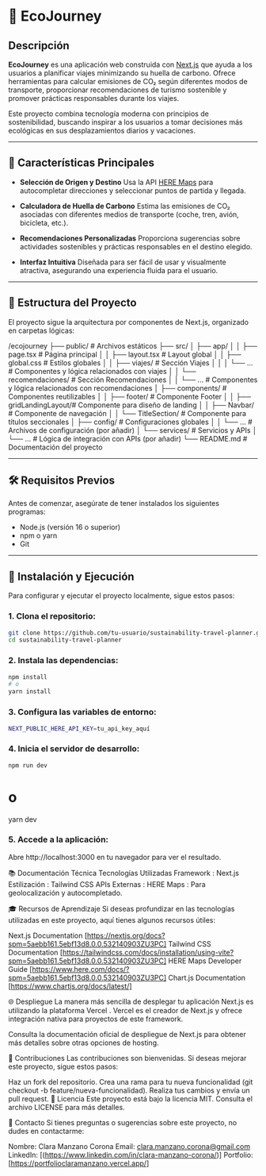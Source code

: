 # 🌱 **EcoJourney**

## Descripción

**EcoJourney** es una aplicación web construida con [Next.js](https://nextjs.org) que ayuda a los usuarios a planificar viajes minimizando su huella de carbono. Ofrece herramientas para calcular emisiones de CO₂ según diferentes modos de transporte, proporcionar recomendaciones de turismo sostenible y promover prácticas responsables durante los viajes.

Este proyecto combina tecnología moderna con principios de sostenibilidad, buscando inspirar a los usuarios a tomar decisiones más ecológicas en sus desplazamientos diarios y vacaciones.

---

## 🚀 Características Principales

- **Selección de Origen y Destino**
  Usa la API [HERE Maps](https://developer.here.com/) para autocompletar direcciones y seleccionar puntos de partida y llegada.

- **Calculadora de Huella de Carbono**
  Estima las emisiones de CO₂ asociadas con diferentes medios de transporte (coche, tren, avión, bicicleta, etc.).

- **Recomendaciones Personalizadas**
  Proporciona sugerencias sobre actividades sostenibles y prácticas responsables en el destino elegido.

- **Interfaz Intuitiva**
  Diseñada para ser fácil de usar y visualmente atractiva, asegurando una experiencia fluida para el usuario.

---

## 📂 Estructura del Proyecto

El proyecto sigue la arquitectura por componentes de Next.js, organizado en carpetas lógicas:

/ecojourney
├── public/ # Archivos estáticos
├── src/
│ ├── app/
│ │ ├── page.tsx # Página principal
│ │ ├── layout.tsx # Layout global
│ │ ├── global.css # Estilos globales
│ │ ├── viajes/ # Sección Viajes
│ │ │ └── ... # Componentes y lógica relacionados con viajes
│ │ └── recomendaciones/ # Sección Recomendaciones
│ │ └── ... # Componentes y lógica relacionados con recomendaciones
│ ├── components/ # Componentes reutilizables
│ │ ├── footer/ # Componente Footer
│ │ ├── gridLandingLayout/# Componente para diseño de landing
│ │ ├── Navbar/ # Componente de navegación
│ │ └── TitleSection/ # Componente para títulos seccionales
│ ├── config/ # Configuraciones globales
│ │ └── ... # Archivos de configuración (por añadir)
│ └── services/ # Servicios y APIs
│ └── ... # Lógica de integración con APIs (por añadir)
└── README.md # Documentación del proyecto

---

## 🛠 Requisitos Previos

Antes de comenzar, asegúrate de tener instalados los siguientes programas:

- Node.js (versión 16 o superior)
- npm o yarn
- Git

---

## 🚀 Instalación y Ejecución

Para configurar y ejecutar el proyecto localmente, sigue estos pasos:

### 1. Clona el repositorio:

```bash
git clone https://github.com/tu-usuario/sustainability-travel-planner.git
cd sustainability-travel-planner
```

### 2. Instala las dependencias:

```bash
npm install
# o
yarn install
```

### 3. Configura las variables de entorno:

```bash
NEXT_PUBLIC_HERE_API_KEY=tu_api_key_aquí
```

### 4. Inicia el servidor de desarrollo:

```bash
npm run dev
```

# o

yarn dev

### 5. Accede a la aplicación:

Abre http://localhost:3000 en tu navegador para ver el resultado.

📚 Documentación Técnica
Tecnologías Utilizadas
Framework : Next.js
Estilización : Tailwind CSS
APIs Externas :
HERE Maps : Para geolocalización y autocompletado.

🎓 Recursos de Aprendizaje
Si deseas profundizar en las tecnologías utilizadas en este proyecto, aquí tienes algunos recursos útiles:

Next.js Documentation [https://nextjs.org/docs?spm=5aebb161.5ebf13d8.0.0.532140903ZU3PC]
Tailwind CSS Documentation [https://tailwindcss.com/docs/installation/using-vite?spm=5aebb161.5ebf13d8.0.0.532140903ZU3PC]
HERE Maps Developer Guide [https://www.here.com/docs/?spm=5aebb161.5ebf13d8.0.0.532140903ZU3PC]
Chart.js Documentation [https://www.chartjs.org/docs/latest/]

🌐 Despliegue
La manera más sencilla de desplegar tu aplicación Next.js es utilizando la plataforma Vercel . Vercel es el creador de Next.js y ofrece integración nativa para proyectos de este framework.

Consulta la documentación oficial de despliegue de Next.js para obtener más detalles sobre otras opciones de hosting.

🤝 Contribuciones
Las contribuciones son bienvenidas. Si deseas mejorar este proyecto, sigue estos pasos:

Haz un fork del repositorio.
Crea una rama para tu nueva funcionalidad (git checkout -b feature/nueva-funcionalidad).
Realiza tus cambios y envía un pull request.
📜 Licencia
Este proyecto está bajo la licencia MIT. Consulta el archivo LICENSE para más detalles.

📩 Contacto
Si tienes preguntas o sugerencias sobre este proyecto, no dudes en contactarme:

Nombre: Clara Manzano Corona
Email: clara.manzano.corona@gmail.com
LinkedIn: [(https://www.linkedin.com/in/clara-manzano-corona/)]
Portfolio: [https://portfolioclaramanzano.vercel.app/]

```

```
